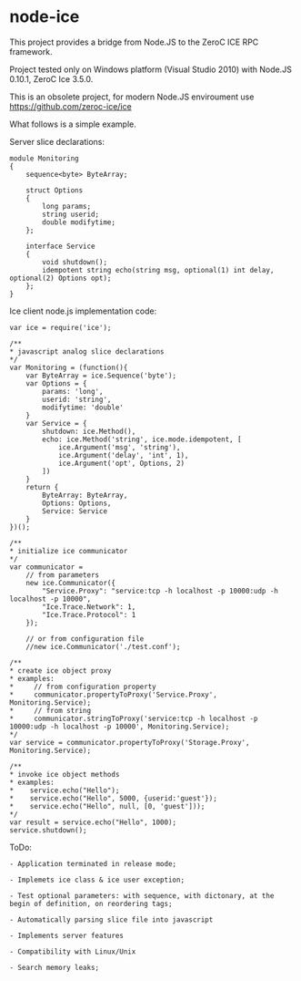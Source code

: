 
# node-ice

This project provides a bridge from Node.JS to the ZeroC ICE RPC framework.

Project tested only on Windows platform (Visual Studio 2010) with Node.JS 0.10.1, ZeroC Ice 3.5.0.

This is an obsolete project, for modern Node.JS enviroument use https://github.com/zeroc-ice/ice

What follows is a simple example.

Server slice declarations:

	module Monitoring
	{
		sequence<byte> ByteArray;

		struct Options
		{
			long params;
			string userid;
			double modifytime;
		};

		interface Service
		{
			void shutdown();
			idempotent string echo(string msg, optional(1) int delay, optional(2) Options opt);
		};
	}

Ice client node.js implementation code:
	
	var ice = require('ice');

	/**
	* javascript analog slice declarations
	*/
	var Monitoring = (function(){
		var ByteArray = ice.Sequence('byte');
		var Options = {
			params: 'long',
			userid: 'string',
			modifytime: 'double'
		}
		var Service = {
			shutdown: ice.Method(),
			echo: ice.Method('string', ice.mode.idempotent, [
				ice.Argument('msg', 'string'), 
				ice.Argument('delay', 'int', 1),
				ice.Argument('opt', Options, 2)
			])
		}
		return {
			ByteArray: ByteArray,
			Options: Options,
			Service: Service
		}
	})();
	
	/**
	* initialize ice communicator
	*/
	var communicator = 
		// from parameters
		new ice.Communicator({
			"Service.Proxy": "service:tcp -h localhost -p 10000:udp -h localhost -p 10000",
			"Ice.Trace.Network": 1,
			"Ice.Trace.Protocol": 1
		});
		
		// or from configuration file
		//new ice.Communicator('./test.conf');
		
	/**
	* create ice object proxy
	* examples:
	*     // from configuration property
	*     communicator.propertyToProxy('Service.Proxy', Monitoring.Service);												
	*     // from string
	*     communicator.stringToProxy('service:tcp -h localhost -p 10000:udp -h localhost -p 10000', Monitoring.Service);	
	*/
	var service = communicator.propertyToProxy('Storage.Proxy', Monitoring.Service);

	/**
	* invoke ice object methods
	* examples: 
	*    service.echo("Hello"); 
	*    service.echo("Hello", 5000, {userid:'guest'});
	*    service.echo("Hello", null, [0, 'guest']));
	*/
	var result = service.echo("Hello", 1000);
	service.shutdown();



ToDo: 

	- Application terminated in release mode; 

	- Implemets ice class & ice user exception; 

	- Test optional parameters: with sequence, with dictonary, at the begin of definition, on reordering tags;

	- Automatically parsing slice file into javascript

	- Implements server features

	- Compatibility with Linux/Unix 

	- Search memory leaks;
